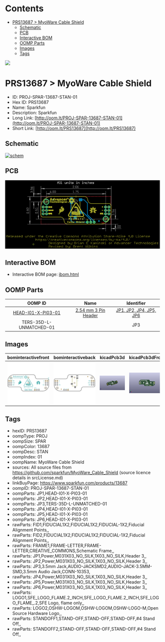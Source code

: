



Contents
========

* [PRS13687 > MyoWare Cable Shield](#prs13687--myoware-cable-shield)
	* [Schematic](#schematic)
	* [PCB](#pcb)
	* [Interactive BOM](#interactive-bom)
	* [OOMP Parts](#oomp-parts)
	* [Images](#images)
	* [Tags](#tags)
  
![][im]
# PRS13687 > MyoWare Cable Shield

- ID: PROJ-SPAR-13687-STAN-01
- Hex ID: PRS13687
- Name: Sparkfun
- Description: Sparkfun
- Long Link: [http://oom.lt/PROJ-SPAR-13687-STAN-01](http://oom.lt/PROJ-SPAR-13687-STAN-01)
- Short Link: [http://oom.lt/PRS13687](http://oom.lt/PRS13687)

## Schematic
  
[![schem](eagleSchemImage.png)](eagleSchemImage.png)
## PCB
  
[![pcb](eagleImage.png)](eagleImage.png)
## Interactive BOM

- Interactive BOM page: [ibom.html](https://htmlpreview.github.io/?https://github.com/oomlout/oomlout_OOMP_projects/blob/main/PROJ-SPAR-13687-STAN-01/kicad/bom/ibom.html)

## OOMP Parts
  

|OOMP ID|Name|Identifier|
| :---: | :---: | :---: |
|[HEAD-I01-X-PI03-01](https://github.com/oomlout/oomlout_OOMP_parts/tree/main/HEAD-I01-X-PI03-01/)|[2.54 mm 3 Pin Header](https://github.com/oomlout/oomlout_OOMP_parts/tree/main/HEAD-I01-X-PI03-01/)|[JP1, JP2, JP4, JP5, JP6](https://github.com/oomlout/oomlout_OOMP_parts/tree/main/HEAD-I01-X-PI03-01/)|
|TERS-35D-L-UNMATCHED-01||JP3|

## Images
  
  

|bominteractivefront|bominteractiveback|kicadPcb3d|kicadPcb3dFront|kicadPcb3dBack|eagleImage|eagleSchemImage|pcbdraw|pcbdrawback|
| :---: | :---: | :---: | :---: | :---: | :---: | :---: | :---: | :---: |
|[![bominteractivefront](bomFront_140.png)](bomFront.png)|[![bominteractiveback](bomBack_140.png)](bomBack.png)|[![kicadPcb3d](kicadPcb3d_140.png)](kicadPcb3d.png)|[![kicadPcb3dFront](kicadPcb3dFront_140.png)](kicadPcb3dFront.png)|[![kicadPcb3dBack](kicadPcb3dBack_140.png)](kicadPcb3dBack.png)|[![eagleImage](eagleImage_140.png)](eagleImage.png)|[![eagleSchemImage](eagleSchemImage_140.png)](eagleSchemImage.png)|[![pcbdraw](pcbdraw_140.png)](pcbdraw.png)|[![pcbdrawback](pcbdrawBack_140.png)](pcbdrawBack.png)|

## Tags

- hexID: PRS13687
- oompType: PROJ
- oompSize: SPAR
- oompColor: 13687
- oompDesc: STAN
- oompIndex: 01
- oompName: MyoWare Cable Shield
- sources: All source files from https://github.com/sparkfun/MyoWare_Cable_Shield (source licence details in srcLicense.md)
- linkBuyPage: https://www.sparkfun.com/products/13687
- oompID: PROJ-SPAR-13687-STAN-01
- oompParts: JP1,HEAD-I01-X-PI03-01
- oompParts: JP2,HEAD-I01-X-PI03-01
- oompParts: JP3,TERS-35D-L-UNMATCHED-01
- oompParts: JP4,HEAD-I01-X-PI03-01
- oompParts: JP5,HEAD-I01-X-PI03-01
- oompParts: JP6,HEAD-I01-X-PI03-01
- rawParts: FID1,FIDUCIAL1X2,FIDUCIAL1X2,FIDUCIAL-1X2,Fiducial Alignment Points,,
- rawParts: FID2,FIDUCIAL1X2,FIDUCIAL1X2,FIDUCIAL-1X2,Fiducial Alignment Points,,
- rawParts: FRAME1,FRAME-LETTER,FRAME-LETTER,CREATIVE_COMMONS,Schematic Frame,,
- rawParts: JP1,Power,M031X03_NO_SILK,1X03_NO_SILK,Header 3,,
- rawParts: JP2,Power,M031X03_NO_SILK,1X03_NO_SILK,Header 3,,
- rawParts: JP3,3.5mm Jack,AUDIO-JACKSMD2,AUDIO-JACK-3.5MM-SMD,3.5mm Audio Jack,CONN-10353,
- rawParts: JP4,Power,M031X03_NO_SILK,1X03_NO_SILK,Header 3,,
- rawParts: JP5,Power,M031X03_NO_SILK,1X03_NO_SILK,Header 3,,
- rawParts: JP6,Power,M031X03_NO_SILK,1X03_NO_SILK,Header 3,,
- rawParts: LOGO1,SFE_LOGO_FLAME.2_INCH,SFE_LOGO_FLAME.2_INCH,SFE_LOGO_FLAME_.2,SFE Logo, flame only,,
- rawParts: LOGO2,OSHW-LOGOM,OSHW-LOGOM,OSHW-LOGO-M,Open Source Hardware Logo,,
- rawParts: STANDOFF1,STAND-OFF,STAND-OFF,STAND-OFF,#4 Stand Off,,
- rawParts: STANDOFF2,STAND-OFF,STAND-OFF,STAND-OFF,#4 Stand Off,,



[im]: kicadPcb3d_450.png
